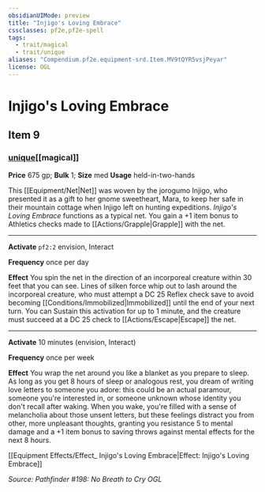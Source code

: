 ```yaml
---
obsidianUIMode: preview
title: "Injigo's Loving Embrace"
cssclasses: pf2e,pf2e-spell
tags:
  - trait/magical
  - trait/unique
aliases: "Compendium.pf2e.equipment-srd.Item.MV9tQYR5vsjPeyar"
license: OGL
---
```

# Injigo's Loving Embrace
## Item 9
### [unique](unique "Unique Rarity Trait")[[magical]]


**Price** 675 gp; 
**Bulk** 1; **Size** med
**Usage** held-in-two-hands

This [[Equipment/Net|Net]] was woven by the jorogumo Injigo, who presented it as a gift to her gnome sweetheart, Mara, to keep her safe in their mountain cottage when Injigo left on hunting expeditions. _Injigo's Loving Embrace_ functions as a typical net. You gain a +1 item bonus to Athletics checks made to [[Actions/Grapple|Grapple]] with the net.

* * *

**Activate** `pf2:2` envision, Interact

**Frequency** once per day

**Effect** You spin the net in the direction of an incorporeal creature within 30 feet that you can see. Lines of silken force whip out to lash around the incorporeal creature, who must attempt a DC 25 Reflex check save to avoid becoming [[Conditions/Immobilized|Immobilized]] until the end of your next turn. You can Sustain this activation for up to 1 minute, and the creature must succeed at a DC 25 check to [[Actions/Escape|Escape]] the net.

* * *

**Activate** 10 minutes (envision, Interact)

**Frequency** once per week

**Effect** You wrap the net around you like a blanket as you prepare to sleep. As long as you get 8 hours of sleep or analogous rest, you dream of writing love letters to someone you adore: this could be an actual paramour, someone you're interested in, or someone unknown whose identity you don't recall after waking. When you wake, you're filled with a sense of melancholia about those unsent letters, but these feelings distract you from other, more unpleasant thoughts, granting you resistance 5 to mental damage and a +1 item bonus to saving throws against mental effects for the next 8 hours.

[[Equipment Effects/Effect_ Injigo's Loving Embrace|Effect: Injigo's Loving Embrace]]

*Source: Pathfinder #198: No Breath to Cry*
*OGL*